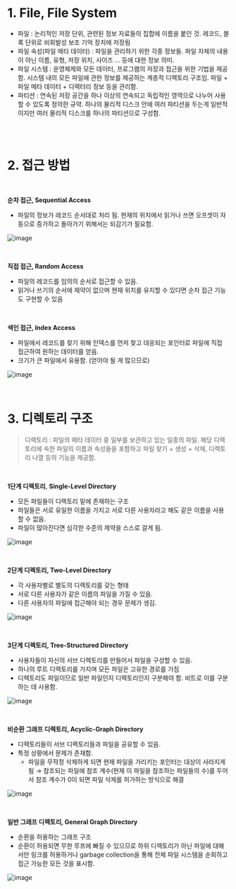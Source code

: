 # 1. File, File System

- 파일 : 논리적인 저장 단위, 관련된 정보 자료들의 집합에 이름을 붙인 것. 레코드, 블록 단위로 비휘발성 보조 기억 장치에 저장됨
- 파일 속성(파일 메타 데이터) : 파일을 관리하기 위한 각종 정보들. 파일 자체의 내용이 아닌 이름, 유형, 저장 위치, 사이즈 … 등에 대한 정보 의미.
- 파일 시스템 : 운영체제와 모든 데이터, 프로그램의 저장과 접근을 위한 기법을 제공함. 시스템 내의 모든 파일에 관한 정보를 제공하는 계층적 디렉토리 구조임. 파일 + 파일 메타 데이터 + 디렉터리 정보 등을 관리함.
- 파티션 : 연속된 저장 공간을 하나 이상의 연속되고 독립적인 영역으로 나누어 사용할 수 있도록 정의한 규약. 하나의 물리적 디스크 안에 여러 파티션을 두는게 일반적이지만 여러 물리적 디스크를 하나의 파티션으로 구성함.

<br/><br/>

# 2. 접근 방법

<br/>

**순차 접근, Sequential Access**

- 파일의 정보가 레코드 순서대로 처리 됨. 현재의 위치에서 읽거나 쓰면 오프셋이 자동으로 증가하고 돌아가기 위해서는 되감기가 필요함.
    
![image](https://user-images.githubusercontent.com/100047095/200168146-de2b8e3e-2689-46b5-b86e-5fab9efb0794.png)    

<br/>

**직접 접근, Random Access**

- 파일의 레코드를 임의의 순서로 접근할 수 있음.
- 읽거나 쓰기의 순서에 제약이 없으며 현재 위치를 유지할 수 있다면 순차 접근 기능도 구현할 수 있음

<br/>

**색인 접근, Index Access**

- 파일에서 레코드를 찾기 위해 인덱스를 먼저 찾고 대응되는 포인터로 파일에 직접 접근하여 원하는 데이터를 얻음.
- 크기가 큰 파일에서 유용함. (얻어야 될 게 많으므로)

![image](https://user-images.githubusercontent.com/100047095/200168138-1c086c2c-a8d2-471d-868c-5916d92c0b5d.png)

<br/>

# 3. 디렉토리 구조

> 디렉토리 : 파일의 메타 데이터 중 일부를 보관하고 있는 일종의 파일. 해당 디렉토리에 속한 파일의 이름과 속성들을 포함하고 파일 찾기 + 생성 + 삭제, 디렉토리 나열 등의 기능을 제공함.
> 

<br/>

**1단계 디렉토리**, **Single-Level Directory**

- 모든 파일들이 디렉토리 밑에 존재하는 구조
- 파일들은 서로 유일한 이름을 가지고 서로 다른 사용자라고 해도 같은 이름을 사용할 수 없음.
- 파일이 많아진다면 심각한 수준의 제약을 스스로 걸게 됨.

![image](https://user-images.githubusercontent.com/100047095/200168128-809bc278-f447-4ffb-ac86-5bdca63f31c2.png)

<br/>

**2단계 디렉토리, Two-Level Directory**

- 각 사용자별로 별도의 디렉토리를 갖는 형태
- 서로 다른 사용자가 같은 이름의 파일을 가질 수 있음.
- 다른 사용자의 파일에 접근해야 되는 경우 문제가 생김.

![image](https://user-images.githubusercontent.com/100047095/200168120-7199afb1-12ab-4433-b21f-fc1e3559b885.png)

<br/>

**3단계 디렉토리, Tree-Structured Directory**

- 사용자들이 자신의 서브 디렉토리를 만들어서 파일을 구성할 수 있음.
- 하나의 루트 디렉토리를 가지며 모든 파일은 고유한 경로를 가짐
- 디렉토리도 파일이므로 일반 파일인지 디렉토리인지 구분해야 함. 비트로 이를 구분하는 데 사용함.

![image](https://user-images.githubusercontent.com/100047095/200168202-273bca53-2a70-49a5-b2da-998d603b6f00.png)

<br/>

**비순환 그래프 디렉토리, Acyclic-Graph Directory**

- 디렉토리들이 서브 디렉토리들과 파일을 공유할 수 있음.
- 특정 상황에서 문제가 존재함.
    - 파일을 무작정 삭제하게 되면 현재 파일을 가리키는 포인터는 대상이 사라지게 됨 → 참조되는 파일에 참조 계수(현재 이 파일을 참조하는 파일들의 수)를 두어서 참조 계수가 0이 되면 파일 삭제를 허가하는 방식으로 해결

![image](https://user-images.githubusercontent.com/100047095/200168088-57f016a7-6324-410f-8452-a10b5901ca67.png)

<br/>

**일반 그래프 디렉토리, General Graph Directory**

- 순환을 허용하는 그래프 구조
- 순환이 허용되면 무한 루프에 빠질 수 있으므로 하위 디렉토리가 아닌 파일에 대해서만 링크를 허용하거나 garbage collection을 통해 전체 파일 시스템을 순회하고 접근 가능한 모든 것을 표시함.

![image](https://user-images.githubusercontent.com/100047095/200168085-abdde7d8-f046-4c08-af99-93dffabaff47.png)

